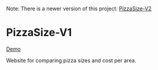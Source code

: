 Note: There is a newer version of this project: [PizzaSize-V2](https://github.com/mathklk/PizzaSize-V2)

# PizzaSize-V1

[Demo](http://mathklk.github.io/PizzaSize-V1/src/index.html)

Website for comparing pizza sizes and cost per area.
